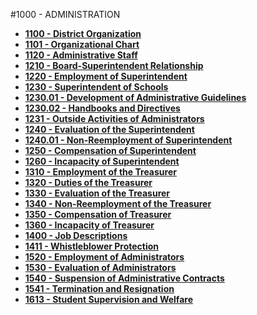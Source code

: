 <!-- Mirrored from www.neola.com/springboro-oh/search/policies/po1000.htm by HTTrack Website Copier/3.x [XR&CO'2013][, Sun, 09 Jun 2013 18:19:26 GMT -->
#1000 - ADMINISTRATION
* **[1100 - District Organization](po1100.htm)**  * **[1101 - Organizational Chart](po1101.htm)**  * **[1120 - Administrative Staff](po1120.htm)**  * **[1210 - Board-Superintendent Relationship](po1210.htm)**  * **[1220 - Employment of Superintendent](po1220.htm)**  * **[1230 - Superintendent of Schools](po1230.htm)**  * **[1230.01 - Development of Administrative Guidelines](po1230.01.htm)**  * **[1230.02 - Handbooks and Directives](po1230.02.htm)**  * **[1231 - Outside Activities of Administrators](po1231.htm)**  * **[1240 - Evaluation of the Superintendent](po1240.htm)**  * **[1240.01 - Non-Reemployment of Superintendent](po1240.01.htm)**  * **[1250 - Compensation of Superintendent](po1250.htm)**  * **[1260 - Incapacity of Superintendent](po1260.htm)**  * **[1310 - Employment of the Treasurer](po1310.htm)**  * **[1320 - Duties of the Treasurer](po1320.htm)**  * **[1330 - Evaluation of the Treasurer](po1330.htm)**  * **[1340 - Non-Reemployment of the Treasurer](po1340.htm)**  * **[1350 - Compensation of Treasurer](po1350.htm)**  * **[1360 - Incapacity of Treasurer](po1360.htm)**  * **[1400 - Job Descriptions](po1400.htm)**  * **[1411 - Whistleblower Protection](po1411.htm)**  * **[1520 - Employment of Administrators](po1520.htm)**  * **[1530 - Evaluation of Administrators](po1530.htm)**  * **[1540 - Suspension of Administrative Contracts](po1540.htm)**  * **[1541 - Termination and Resignation](po1541.htm)**  * **[1613 - Student Supervision and Welfare](po1613.htm)**  
<!-- Mirrored from www.neola.com/springboro-oh/search/policies/po1000.htm by HTTrack Website Copier/3.x [XR&CO'2013][, Sun, 09 Jun 2013 18:19:34 GMT -->
